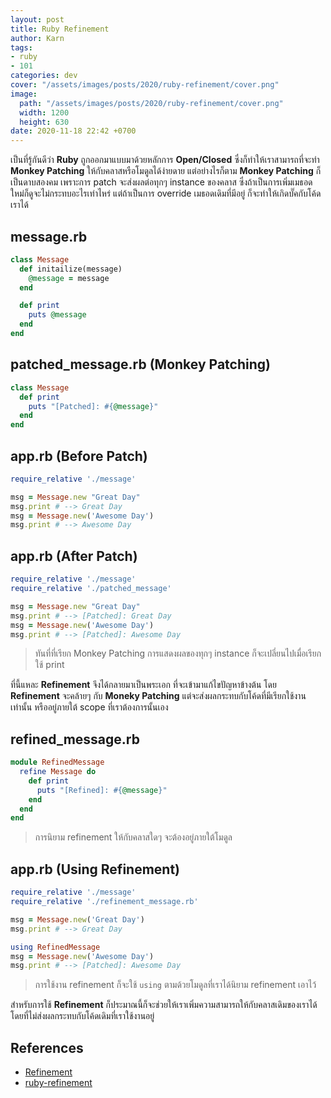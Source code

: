 ```yaml
---
layout: post
title: Ruby Refinement
author: Karn
tags:
- ruby
- 101
categories: dev
cover: "/assets/images/posts/2020/ruby-refinement/cover.png"
image:
  path: "/assets/images/posts/2020/ruby-refinement/cover.png"
  width: 1200
  height: 630
date: 2020-11-18 22:42 +0700
---
```

เป็นที่รู้กันดีว่า **Ruby** ถูกออกมาแบบมาด้วยหลักการ **Open/Closed** ซึ่งก็ทำให้เราสามารถที่จะทำ **Monkey Patching** ให้กับคลาสหรือโมดูลได้ง่ายดาย แต่อย่างไรก็ตาม **Monkey Patching** ก็เป็นดาบสองคม<!--more--> เพราะการ patch จะส่งผลต่อทุกๆ instance ของคลาส ซึ่งถ้าเป็นการเพิ่มเมธอดใหม่ก็ดูจะไม่กระทบอะไรเท่าไหร่ แต่ถ้าเป็นการ override เมธอดเดิมที่มีอยู่ ก็จะทำให้เกิดบั๊คกับโค้ดเราได้

## message.rb
```ruby
class Message
  def initailize(message)
    @message = message
  end

  def print
    puts @message
  end
end
```

## patched_message.rb (Monkey Patching)
```ruby
class Message
  def print
    puts "[Patched]: #{@message}"
  end
end
```

## app.rb (Before Patch)
```ruby
require_relative './message'

msg = Message.new "Great Day"
msg.print # --> Great Day
msg = Message.new('Awesome Day')
msg.print # --> Awesome Day
```

## app.rb (After Patch)
```ruby
require_relative './message'
require_relative './patched_message'

msg = Message.new "Great Day" 
msg.print # --> [Patched]: Great Day
msg = Message.new('Awesome Day')
msg.print # --> [Patched]: Awesome Day
```

> ทันที่ที่เรียก Monkey Patching การแสดงผลของทุกๆ instance ก็จะเปลี่ยนไปเมื่อเรียกใช้ print

ที่นี้แหละ **Refinement** จึงได้กลายมาเป็นพระเอก ที่จะเข้ามาแก้ไขปัญหาข้างต้น โดย **Refinement** จะคล้ายๆ กับ **Moneky Patching** แต่จะส่งผลกระทบกับโค้ดที่มีเรียกใช้งานเท่านั้น หรืออยู่ภายใต้ scope ที่เราต้องการนั้นเอง

## refined_message.rb
```ruby
module RefinedMessage
  refine Message do
    def print
      puts "[Refined]: #{@message}"
    end
  end
end
```
> การนิยาม refinement ให้กับคลาสใดๆ จะต้องอยู่ภายใต้โมดูล

## app.rb (Using Refinement)
```ruby
require_relative './message'
require_relative './refinement_message.rb'

msg = Message.new('Great Day')
msg.print # --> Great Day

using RefinedMessage
msg = Message.new('Awesome Day')
msg.print # --> [Patched]: Awesome Day
```

> การใช้งาน refinement ก็จะใช้ `using` ตามด้วยโมดูลที่เราได้นิยาม refinement เอาไว้

สำหรับการใช้ **Refinement** ก็ประมาณนี้ก็จะช่วยให้เราเพิ่มความสามารถให้กับคลาสเดิมของเราได้ โดยที่ไม่ส่งผลกระทบกับโค้ดเดิมที่เราใช้งานอยู่

## References
- [Refinement](https://docs.ruby-lang.org/en/2.4.0/syntax/refinements_rdoc.html)
- [ruby-refinement](https://rollout.io/blog/ruby-refinements/)
